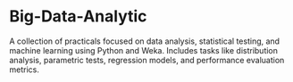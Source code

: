 # Big-Data-Analytic
A collection of practicals focused on data analysis, statistical testing, and machine learning using Python and Weka. Includes tasks like distribution analysis, parametric tests, regression models, and performance evaluation metrics.
